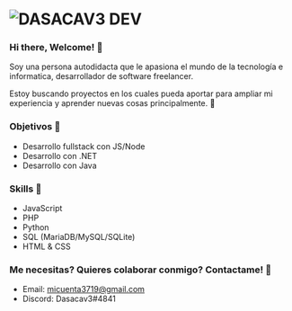 # ![DASACAV3 DEV](https://user-images.githubusercontent.com/57577210/115652104-316dd900-a2f2-11eb-96db-9a292719bc5c.png)

### Hi there, Welcome! 👋

Soy una persona autodidacta que le apasiona el mundo de la tecnología e informatica, desarrollador de software freelancer.

Estoy buscando proyectos en los cuales pueda aportar para ampliar mi experiencia y aprender nuevas cosas principalmente. 📌

### Objetivos 🎯
- Desarrollo fullstack con JS/Node
- Desarrollo con .NET
- Desarrollo con Java

### Skills 🎉
- JavaScript
- PHP
- Python
- SQL (MariaDB/MySQL/SQLite)
- HTML & CSS

### Me necesitas? Quieres colaborar conmigo? Contactame! 🔋
- Email: micuenta3719@gmail.com
- Discord: Dasacav3#4841

<!--
**Dasacav3/Dasacav3** is a ✨ _special_ ✨ repository because its `README.md` (this file) appears on your GitHub profile.

Here are some ideas to get you started:

- 🔭 I’m currently working on ...
- 🌱 I’m currently learning ...
- 👯 I’m looking to collaborate on ...
- 🤔 I’m looking for help with ...
- 💬 Ask me about ...
- 📫 How to reach me: ...
- 😄 Pronouns: ...
- ⚡ Fun fact: ...
-->
